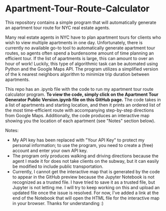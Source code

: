# Apartment-Tour-Route-Calculator
This repository contains a simple program that will automatically generate an apartment tour route for NYC real estate agents.

Many real estate agents in NYC have to plan apartment tours for clients who wish to view multiple apartments in one day. Unfortunately, there is currently no available go-to tool to automatically generate apartment tour routes, so agents often spend a burdensome amount of time planning an efficient tour. If the list of apartments is large, this can amount to over an hour of work! Luckily, this type of algorithmic task can be automated using Python and the Google Maps API. The program utilizes a simplified version of the k nearest neighbors algorithm to minimize trip duration between apartments. 

This repo has an .ipynb file with the code to run my apartment tour route calculator program. **To view the code, simply click on the Apartment Tour Generator Public Version.ipynb file on this GitHub page.** The code takes in a list of apartments and starting location, and then it prints an ordered list of the most time-efficient route with accompanying step-by-step directions from Google Maps. Additionally, the code produces an interactive map showing you the location of each apartment (see "Notes" section below). 

Notes:
- My API key has been replaced with "Your API Key" to protect my personal information; to use the program, you need to create a (free) account and enter your own API key.
- The program only produces walking and driving directions because the agent I made it for does not take clients on the subway, but it can easily be modified to include public transportation. 
- Currently, I cannot get the interactive map that is generated by the code to appear in the GitHub preview because the Jupyter Notebook is not recognized as a trusted file. I have tried to save it as a trusted file, but Jupyter is not letting me. I will try to keep working on this and upload an updated file once the issue is resolved. For now, I've added a link at the end of the Notebook that will open the HTML file for the interactive map in your browser. Thanks for understanding :) 
